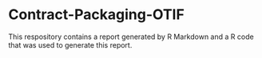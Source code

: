 # Contract-Packaging-OTIF
This respository contains a report generated by R Markdown and a R code that was used to generate this report.
